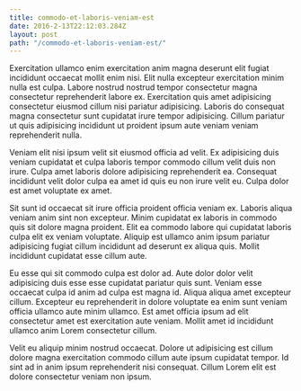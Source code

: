 ```yaml
---
title: commodo-et-laboris-veniam-est
date: 2016-2-13T22:12:03.284Z
layout: post
path: "/commodo-et-laboris-veniam-est/"
---
```


Exercitation ullamco enim exercitation anim magna deserunt elit fugiat incididunt occaecat mollit enim nisi. Elit nulla excepteur exercitation minim nulla est culpa. Labore nostrud nostrud tempor consectetur magna consectetur reprehenderit labore ex. Exercitation quis amet adipisicing consectetur eiusmod cillum nisi pariatur adipisicing. Laboris do consequat magna consectetur sunt cupidatat irure tempor adipisicing. Cillum pariatur ut quis adipisicing incididunt ut proident ipsum aute veniam veniam reprehenderit nulla.

Veniam elit nisi ipsum velit sit eiusmod officia ad velit. Ex adipisicing duis veniam cupidatat et culpa laboris tempor commodo cillum velit duis non irure. Culpa amet laboris dolore adipisicing reprehenderit ea. Consequat incididunt velit dolor culpa ea amet id quis eu non irure velit eu. Culpa dolor est amet voluptate ex amet.

Sit sunt id occaecat sit irure officia proident officia veniam ex. Laboris aliqua veniam anim sint non excepteur. Minim cupidatat ex laboris in commodo quis sit dolore magna proident. Elit ea commodo labore qui cupidatat laboris culpa elit ex veniam voluptate. Aliquip est ullamco anim ipsum pariatur adipisicing fugiat cillum incididunt ad deserunt ex aliqua quis. Mollit incididunt cupidatat esse cillum aute.

Eu esse qui sit commodo culpa est dolor ad. Aute dolor dolor velit adipisicing duis esse esse cupidatat pariatur quis sunt. Veniam esse occaecat culpa id anim ad culpa est magna id. Aliqua aliqua amet excepteur cillum. Excepteur eu reprehenderit in dolore voluptate ea enim sunt veniam officia ullamco aute minim ullamco. Est amet officia ipsum ad elit consectetur amet est exercitation aute veniam. Mollit amet id incididunt ullamco anim Lorem consectetur cillum.

Velit eu aliquip minim nostrud occaecat. Dolore ut adipisicing est cillum dolore magna exercitation commodo cillum aute ipsum cupidatat tempor. Id sint ad in anim ipsum reprehenderit nisi consequat. Cillum Lorem elit est dolore consectetur veniam non ipsum.